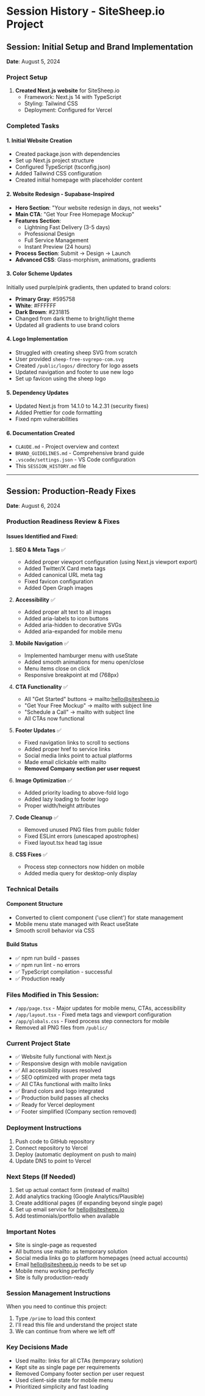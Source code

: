 # Session History - SiteSheep.io Project

## Session: Initial Setup and Brand Implementation
**Date**: August 5, 2024

### Project Setup
1. **Created Next.js website** for SiteSheep.io
   - Framework: Next.js 14 with TypeScript
   - Styling: Tailwind CSS
   - Deployment: Configured for Vercel

### Completed Tasks

#### 1. Initial Website Creation
- Created package.json with dependencies
- Set up Next.js project structure
- Configured TypeScript (tsconfig.json)
- Added Tailwind CSS configuration
- Created initial homepage with placeholder content

#### 2. Website Redesign - Supabase-Inspired
- **Hero Section**: "Your website redesign in days, not weeks"
- **Main CTA**: "Get Your Free Homepage Mockup"
- **Features Section**: 
  - Lightning Fast Delivery (3-5 days)
  - Professional Design
  - Full Service Management
  - Instant Preview (24 hours)
- **Process Section**: Submit → Design → Launch
- **Advanced CSS**: Glass-morphism, animations, gradients

#### 3. Color Scheme Updates
Initially used purple/pink gradients, then updated to brand colors:
- **Primary Gray**: #595758
- **White**: #FFFFFF
- **Dark Brown**: #231815
- Changed from dark theme to bright/light theme
- Updated all gradients to use brand colors

#### 4. Logo Implementation
- Struggled with creating sheep SVG from scratch
- User provided `sheep-free-svgrepo-com.svg`
- Created `/public/logos/` directory for logo assets
- Updated navigation and footer to use new logo
- Set up favicon using the sheep logo

#### 5. Dependency Updates
- Updated Next.js from 14.1.0 to 14.2.31 (security fixes)
- Added Prettier for code formatting
- Fixed npm vulnerabilities

#### 6. Documentation Created
- `CLAUDE.md` - Project overview and context
- `BRAND_GUIDELINES.md` - Comprehensive brand guide
- `.vscode/settings.json` - VS Code configuration
- This `SESSION_HISTORY.md` file

---

## Session: Production-Ready Fixes
**Date**: August 6, 2024

### Production Readiness Review & Fixes

#### Issues Identified and Fixed:

1. **SEO & Meta Tags** ✅
   - Added proper viewport configuration (using Next.js viewport export)
   - Added Twitter/X Card meta tags
   - Added canonical URL meta tag
   - Fixed favicon configuration
   - Added Open Graph images

2. **Accessibility** ✅
   - Added proper alt text to all images
   - Added aria-labels to icon buttons
   - Added aria-hidden to decorative SVGs
   - Added aria-expanded for mobile menu

3. **Mobile Navigation** ✅
   - Implemented hamburger menu with useState
   - Added smooth animations for menu open/close
   - Menu items close on click
   - Responsive breakpoint at md (768px)

4. **CTA Functionality** ✅
   - All "Get Started" buttons → mailto:hello@sitesheep.io
   - "Get Your Free Mockup" → mailto with subject line
   - "Schedule a Call" → mailto with subject line
   - All CTAs now functional

5. **Footer Updates** ✅
   - Fixed navigation links to scroll to sections
   - Added proper href to service links
   - Social media links point to actual platforms
   - Made email clickable with mailto
   - **Removed Company section per user request**

6. **Image Optimization** ✅
   - Added priority loading to above-fold logo
   - Added lazy loading to footer logo
   - Proper width/height attributes

7. **Code Cleanup** ✅
   - Removed unused PNG files from public folder
   - Fixed ESLint errors (unescaped apostrophes)
   - Fixed layout.tsx head tag issue

8. **CSS Fixes** ✅
   - Process step connectors now hidden on mobile
   - Added media query for desktop-only display

### Technical Details

#### Component Structure
- Converted to client component ('use client') for state management
- Mobile menu state managed with React useState
- Smooth scroll behavior via CSS

#### Build Status
- ✅ npm run build - passes
- ✅ npm run lint - no errors
- ✅ TypeScript compilation - successful
- ✅ Production ready

### Files Modified in This Session:
- `/app/page.tsx` - Major updates for mobile menu, CTAs, accessibility
- `/app/layout.tsx` - Fixed meta tags and viewport configuration
- `/app/globals.css` - Fixed process step connectors for mobile
- Removed all PNG files from `/public/`

### Current Project State
- ✅ Website fully functional with Next.js
- ✅ Responsive design with mobile navigation
- ✅ All accessibility issues resolved
- ✅ SEO optimized with proper meta tags
- ✅ All CTAs functional with mailto links
- ✅ Brand colors and logo integrated
- ✅ Production build passes all checks
- ✅ Ready for Vercel deployment
- ✅ Footer simplified (Company section removed)

### Deployment Instructions
1. Push code to GitHub repository
2. Connect repository to Vercel
3. Deploy (automatic deployment on push to main)
4. Update DNS to point to Vercel

### Next Steps (If Needed)
1. Set up actual contact form (instead of mailto)
2. Add analytics tracking (Google Analytics/Plausible)
3. Create additional pages (if expanding beyond single page)
4. Set up email service for hello@sitesheep.io
5. Add testimonials/portfolio when available

### Important Notes
- Site is single-page as requested
- All buttons use mailto: as temporary solution
- Social media links go to platform homepages (need actual accounts)
- Email hello@sitesheep.io needs to be set up
- Mobile menu working perfectly
- Site is fully production-ready

### Session Management Instructions
When you need to continue this project:
1. Type `/prime` to load this context
2. I'll read this file and understand the project state
3. We can continue from where we left off

### Key Decisions Made
- Used mailto: links for all CTAs (temporary solution)
- Kept site as single page per requirements
- Removed Company footer section per user request
- Used client-side state for mobile menu
- Prioritized simplicity and fast loading